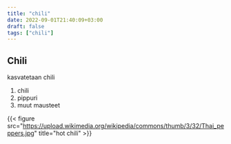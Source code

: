 ```yaml
---
title: "chili"
date: 2022-09-01T21:40:09+03:00
draft: false
tags: ["chili"]
---
```


  
  Chili
  -----
  
  kasvatetaan chili

  
  1. chili  
  2. pippuri  
  3. muut mausteet  

{{< figure src="https://upload.wikimedia.org/wikipedia/commons/thumb/3/32/Thai_peppers.jpg" title="hot chili" >}}
